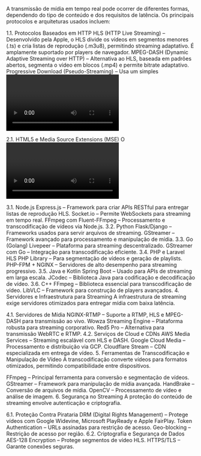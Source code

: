 A transmissão de mídia em tempo real pode ocorrer de diferentes formas, dependendo do tipo de conteúdo e dos requisitos de latência. Os principais protocolos e arquiteturas usados incluem:

1.1. Protocolos Baseados em HTTP
HLS (HTTP Live Streaming) – Desenvolvido pela Apple, o HLS divide os vídeos em segmentos menores (.ts) e cria listas de reprodução (.m3u8), permitindo streaming adaptativo. É amplamente suportado por players de navegador.
MPEG-DASH (Dynamic Adaptive Streaming over HTTP) – Alternativa ao HLS, baseada em padrões abertos, segmenta o vídeo em blocos (.mp4) e permite bitrate adaptativo.
Progressive Download (Pseudo-Streaming) – Usa um simples <video> com um arquivo MP4 ou WebM hospedado em um servidor HTTP. Não permite streaming adaptativo, mas pode ser acelerado via CDNs.
1.2. Protocolos de Baixa Latência e Tempo Real
WebRTC (Web Real-Time Communication) – Utilizado para chamadas de vídeo, conferências e transmissões ao vivo peer-to-peer, reduzindo latência ao mínimo.
RTMP (Real-Time Messaging Protocol) – Tradicionalmente usado para transmissão ao vivo com servidores como NGINX-RTMP e Wowza.
SRT (Secure Reliable Transport) – Protocolo moderno de baixa latência que melhora a qualidade do streaming mesmo em redes instáveis.
RTP/RTSP (Real-time Transport Protocol/Streaming Protocol) – Usado para câmeras IP e sistemas de monitoramento, permitindo a transmissão direta de vídeo para players compatíveis.
2. Tecnologias Frontend para Streaming em HTML
A exibição do streaming no navegador depende de APIs e bibliotecas compatíveis.

2.1. HTML5 e Media Source Extensions (MSE)
O <video> e <audio> do HTML5 suportam a reprodução de arquivos de mídia de forma nativa.
Media Source Extensions (MSE) permitem que desenvolvedores manipulem o buffer de mídia dinamicamente, viabilizando o suporte a formatos como HLS e MPEG-DASH.
2.2. WebRTC para Transmissão de Vídeo em Tempo Real
getUserMedia() – Captura de vídeo e áudio da câmera/microfone do usuário.
RTCPeerConnection – Cria conexões peer-to-peer para transmissão de mídia.
RTCDataChannel – Troca de dados binários em tempo real entre clientes.
2.3. Bibliotecas e Players para Streaming
Video.js – Player customizável com suporte a HLS, MPEG-DASH e WebRTC.
hls.js – Biblioteca para reprodução de HLS no navegador.
dash.js – Implementação para MPEG-DASH.
Peer.js – Wrapper simplificado para WebRTC.
JSMpeg – Decodificador MPEG-TS para transmissão de vídeo WebSockets.
3. Backend e Linguagens para Streaming
O backend é responsável pelo processamento, armazenamento e distribuição da mídia. Algumas tecnologias comuns incluem:

3.1. Node.js
Express.js – Framework para criar APIs RESTful para entregar listas de reprodução HLS.
Socket.io – Permite WebSockets para streaming em tempo real.
FFmpeg com Fluent-FFmpeg – Processamento e transcodificação de vídeos via Node.js.
3.2. Python
Flask/Django – Frameworks usados para servir arquivos de streaming.
GStreamer – Framework avançado para processamento e manipulação de mídia.
3.3. Go (Golang)
Livepeer – Plataforma para streaming descentralizado.
GStreamer com Go – Integração para transcodificação eficiente.
3.4. PHP e Laravel
HLS PHP Library – Para segmentação de vídeos e geração de playlists.
PHP-FPM + NGINX – Servidores de alto desempenho para streaming progressivo.
3.5. Java e Kotlin
Spring Boot – Usado para APIs de streaming em larga escala.
JCodec – Biblioteca Java para codificação e decodificação de vídeo.
3.6. C++
FFmpeg – Biblioteca essencial para transcodificação de vídeo.
LibVLC – Framework para construção de players avançados.
4. Servidores e Infraestrutura para Streaming
A infraestrutura de streaming exige servidores otimizados para entregar mídia com baixa latência.

4.1. Servidores de Mídia
NGINX-RTMP – Suporte a RTMP, HLS e MPEG-DASH para transmissão ao vivo.
Wowza Streaming Engine – Plataforma robusta para streaming corporativo.
Red5 Pro – Alternativa para transmissão WebRTC e RTMP.
4.2. Serviços de Cloud e CDNs
AWS Media Services – Streaming escalável com HLS e DASH.
Google Cloud Media – Processamento e distribuição via GCP.
Cloudflare Stream – CDN especializada em entrega de vídeo.
5. Ferramentas de Transcodificação e Manipulação de Vídeo
A transcodificação converte vídeos para formatos otimizados, permitindo compatibilidade entre dispositivos.

FFmpeg – Principal ferramenta para conversão e segmentação de vídeos.
GStreamer – Framework para manipulação de mídia avançada.
HandBrake – Conversão de arquivos de mídia.
OpenCV – Processamento de vídeo e análise de imagem.
6. Segurança no Streaming
A proteção do conteúdo de streaming envolve autenticação e criptografia.

6.1. Proteção Contra Pirataria
DRM (Digital Rights Management) – Protege vídeos com Google Widevine, Microsoft PlayReady e Apple FairPlay.
Token Authentication – URLs assinadas para restrição de acesso.
Geo-blocking – Restrição de acesso por região.
6.2. Criptografia e Segurança de Dados
AES-128 Encryption – Protege segmentos de vídeo HLS.
HTTPS/TLS – Garante conexões seguras.
